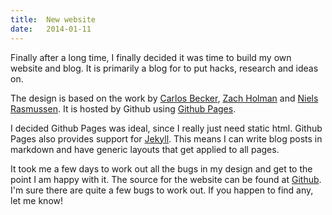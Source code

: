 ```yaml
---
title:  New website
date:   2014-01-11
---
```


Finally after a long time, I finally decided it was time to build my own website and blog.
It is primarily a blog for to put hacks, research and ideas on.

The design is based on the work by [Carlos Becker](http://carlosbecker.com), [Zach Holman](http://zachholman.com) and [Niels Rasmussen](http://nielsrasmus.github.io).
It is hosted by Github using [Github Pages](http://github.io).

I decided Github Pages was ideal, since I really just need static html.
Github Pages also provides support for [Jekyll](http://jekyllrb.com).
This means I can write blog posts in markdown and have generic layouts that get applied to all pages.

It took me a few days to work out all the bugs in my design and get to the point I am happy with it.
The source for the website can be found at [Github](http://github.com/Darksecond/Darksecond.github.io).
I'm sure there are quite a few bugs to work out. If you happen to find any, let me know!
